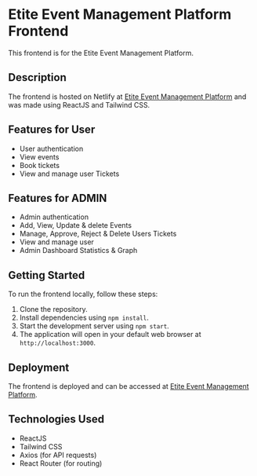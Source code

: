 # Etite Event Management Platform Frontend

This frontend is for the Etite Event Management Platform.

## Description

The frontend is hosted on Netlify at [Etite Event Management Platform](https://etite-events-management-platform.netlify.app) and was made using ReactJS and Tailwind CSS.

## Features for User

- User authentication
- View events
- Book tickets
- View and manage user Tickets

## Features for ADMIN

- Admin authentication
- Add, View, Update & delete Events
- Manage, Approve, Reject & Delete Users Tickets
- View and manage user
- Admin Dashboard Statistics & Graph

## Getting Started

To run the frontend locally, follow these steps:

1. Clone the repository.
2. Install dependencies using `npm install`.
3. Start the development server using `npm start`.
4. The application will open in your default web browser at `http://localhost:3000`.

## Deployment

The frontend is deployed and can be accessed at [Etite Event Management Platform](https://etite-events-management-platform.netlify.app).

## Technologies Used

- ReactJS
- Tailwind CSS
- Axios (for API requests)
- React Router (for routing)
